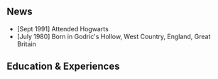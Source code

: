 
## News

- [Sept 1991] Attended Hogwarts
- [July 1980] Born in Godric's Hollow, West Country, England, Great Britain


## Education & Experiences

